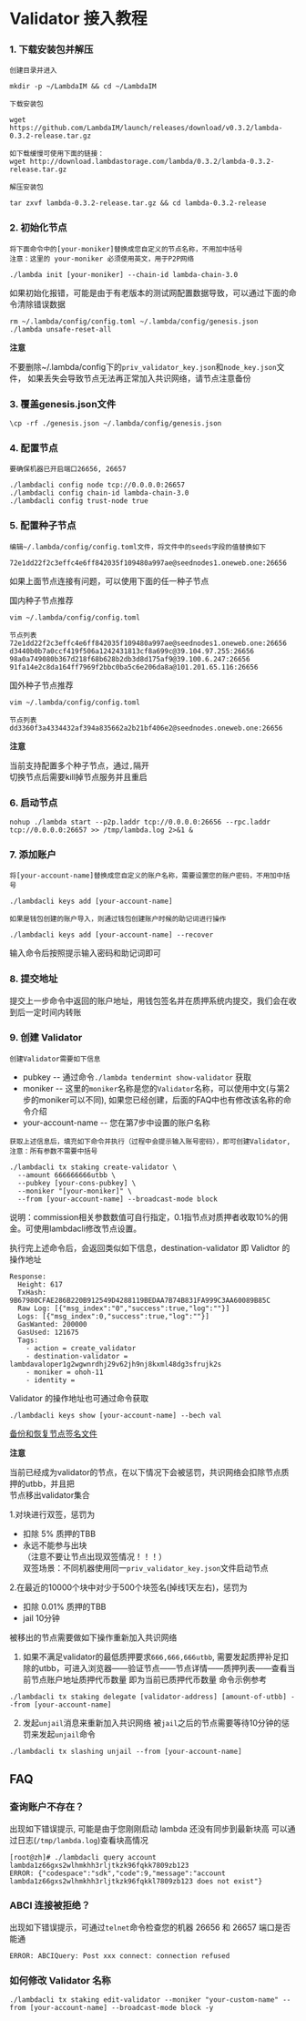 # Validator 接入教程

### 1. 下载安装包并解压
`创建目录并进入`
```
mkdir -p ~/LambdaIM && cd ~/LambdaIM
```
`下载安装包`
```
wget https://github.com/LambdaIM/launch/releases/download/v0.3.2/lambda-0.3.2-release.tar.gz

如下载缓慢可使用下面的链接：
wget http://download.lambdastorage.com/lambda/0.3.2/lambda-0.3.2-release.tar.gz
```

`解压安装包`
```
tar zxvf lambda-0.3.2-release.tar.gz && cd lambda-0.3.2-release
```

### 2. 初始化节点  
`将下面命令中的[your-moniker]替换成您自定义的节点名称，不用加中括号`  
`注意：这里的 your-moniker 必须使用英文，用于P2P网络`
```
./lambda init [your-moniker] --chain-id lambda-chain-3.0
```
如果初始化报错，可能是由于有老版本的测试网配置数据导致，可以通过下面的命令清除错误数据
```
rm ~/.lambda/config/config.toml ~/.lambda/config/genesis.json
./lambda unsafe-reset-all
```

**注意**

不要删除~/.lambda/config下的`priv_validator_key.json`和`node_key.json`文件，
如果丢失会导致节点无法再正常加入共识网络，请节点注意备份

### 3. 覆盖genesis.json文件
```
\cp -rf ./genesis.json ~/.lambda/config/genesis.json
```

### 4. 配置节点
`要确保机器已开启端口26656, 26657`
```
./lambdacli config node tcp://0.0.0.0:26657
./lambdacli config chain-id lambda-chain-3.0
./lambdacli config trust-node true
```

### 5. 配置种子节点  
`编辑~/.lambda/config/config.toml文件，将文件中的seeds字段的值替换如下`
```
72e1dd22f2c3effc4e6ff842035f109480a997ae@seednodes1.oneweb.one:26656

```

如果上面节点连接有问题，可以使用下面的任一种子节点

国内种子节点推荐
```
vim ~/.lambda/config/config.toml

节点列表
72e1dd22f2c3effc4e6ff842035f109480a997ae@seednodes1.oneweb.one:26656
d3440b0b7a0ccf419f506a1242431813cf8a699c@39.104.97.255:26656
98a0a749080b367d218f68b628b2db3d8d175af9@39.100.6.247:26656
91fa14e2c8da164ff7969f2bbc0ba5c6e206da8a@101.201.65.116:26656 
```

国外种子节点推荐
```
vim ~/.lambda/config/config.toml

节点列表
dd3360f3a4334432af394a835662a2b21bf406e2@seednodes.oneweb.one:26656
```

**注意**

当前支持配置多个种子节点，通过`,`隔开  
切换节点后需要kill掉节点服务并且重启

### 6. 启动节点  
```
nohup ./lambda start --p2p.laddr tcp://0.0.0.0:26656 --rpc.laddr tcp://0.0.0.0:26657 >> /tmp/lambda.log 2>&1 &
```

### 7. 添加账户  
`将[your-account-name]替换成您自定义的账户名称，需要设置您的账户密码，不用加中括号`
```
./lambdacli keys add [your-account-name]
```

```如果是钱包创建的账户导入，则通过钱包创建账户时候的助记词进行操作```
```
./lambdacli keys add [your-account-name] --recover
```
输入命令后按照提示输入密码和助记词即可


### 8. 提交地址
提交上一步命令中返回的账户地址，用钱包签名并在质押系统内提交，我们会在收到后一定时间内转账

### 9. 创建 Validator  
`创建Validator需要如下信息`
* pubkey -- 通过命令`./lambda tendermint show-validator` 获取
* moniker -- 这里的`moniker`名称是您的`Validator`名称，可以使用中文(与第2步的moniker可以不同),
             如果您已经创建，后面的FAQ中也有修改该名称的命令介绍
* your-account-name -- 您在第7步中设置的账户名称

`获取上述信息后，填充如下命令并执行（过程中会提示输入账号密码），即可创建Validator, 注意：所有参数不需要中括号`
```
./lambdacli tx staking create-validator \
  --amount 666666666utbb \
  --pubkey [your-cons-pubkey] \
  --moniker "[your-moniker]" \
  --from [your-account-name] --broadcast-mode block 
```
说明：commission相关参数数值可自行指定，0.1指节点对质押者收取10%的佣金。可使用lambdacli修改节点设置。

执行完上述命令后，会返回类似如下信息，destination-validator 即 Validtor 的操作地址
```
Response:
  Height: 617
  TxHash: 9B67980CFAE286B220B912549D4288119BEDAA7B74B831FA999C3AA60089B85C
  Raw Log: [{"msg_index":"0","success":true,"log":""}]
  Logs: [{"msg_index":0,"success":true,"log":""}]
  GasWanted: 200000
  GasUsed: 121675
  Tags: 
    - action = create_validator
    - destination-validator = lambdavaloper1g2wgwnrdhj29v62jh9nj8kxml48dg3sfrujk2s
    - moniker = ohoh-11
    - identity =
```

Validator 的操作地址也可通过命令获取
```
./lambdacli keys show [your-account-name] --bech val
```

[备份和恢复节点签名文件](Mainnet-Validator-Keybackup.md)

**注意**

当前已经成为validator的节点，在以下情况下会被惩罚，共识网络会扣除节点质押的utbb，并且把  
节点移出validator集合

1.对块进行双签，惩罚为  
- 扣除 5% 质押的TBB  
- 永远不能参与出块  
（注意不要让节点出现双签情况！！！）  
双签场景：不同机器使用同一`priv_validator_key.json`文件启动节点  

2.在最近的10000个块中对少于500个块签名(掉线1天左右)，惩罚为  
- 扣除 0.01% 质押的TBB   
- jail 10分钟  

被移出的节点需要做如下操作重新加入共识网络

1. 如果不满足validator的最低质押要求`666,666,666utbb`, 需要发起质押补足扣除的utbb，可进入浏览器——验证节点——节点详情——质押列表——查看当前节点账户地址质押代币数量 即为当前已质押代币数量
命令示例参考  
```
./lambdacli tx staking delegate [validator-address] [amount-of-utbb] --from [your-account-name]
```

2. 发起`unjail`消息来重新加入共识网络
被`jail`之后的节点需要等待10分钟的惩罚来发起`unjail`命令

```
./lambdacli tx slashing unjail --from [your-account-name]
```

## FAQ
### 查询账户不存在？

出现如下错误提示, 可能是由于您刚刚启动 lambda 还没有同步到最新块高
可以通过日志(`/tmp/lambda.log`)查看块高情况
```
[root@zh]# ./lambdacli query account lambda1z66gxs2wlhmkhh3rljtkzk96fqkk7809zb123
ERROR: {"codespace":"sdk","code":9,"message":"account lambda1z66gxs2wlhmkhh3rljtkzk96fqkkl7809zb123 does not exist"}
```

### ABCI 连接被拒绝？
出现如下错误提示，可通过`telnet`命令检查您的机器 26656 和 26657 端口是否能通
```
ERROR: ABCIQuery: Post xxx connect: connection refused
```

### 如何修改 Validator 名称
```
./lambdacli tx staking edit-validator --moniker "your-custom-name" --from [your-account-name] --broadcast-mode block -y
```
